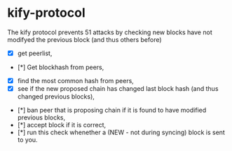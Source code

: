 # kify-protocol
The kify protocol prevents 51 attacks by checking new blocks have not modifyed the previous block (and thus others before)


* [x] get peerlist,
* [*] Get blockhash from peers,
* [x] find the most common hash from peers,
* [x] see if the new proposed chain has changed last block hash (and thus changed previous blocks),
* [*] ban peer that is proposing chain if it is found to have modified previous blocks,
* [*] accept block if it is correct,
* [*] run this check whenether a (NEW - not during syncing) block is sent to you.


